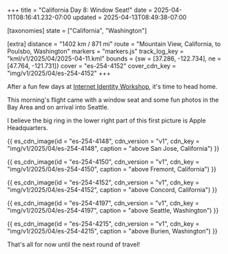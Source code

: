 +++
title = "California Day 8: Window Seat!"
date = 2025-04-11T08:16:41.232-07:00
updated = 2025-04-13T08:49:38-07:00

[taxonomies]
state = ["California", "Washington"]

[extra]
distance = "1402 km / 871 mi"
route = "Mountain View, California, to Poulsbo, Washington"
markers = "markers.js"
track_log_key = "kml/v1/2025/04/2025-04-11.kml"
bounds = {sw = [37.286, -122.734], ne = [47.764, -121.731]}
cover = "es-254-4152"
cover_cdn_key = "img/v1/2025/04/es-254-4152"
+++

After a fun few days at [Internet Identity Workshop](https://ericscouten.dev/2025/iiw40/), it's time to head home.

<!-- more -->

This morning's flight came with a window seat and some fun photos in the Bay Area and on arrival into Seattle.

I believe the big ring in the lower right part of this first picture is Apple Headquarters.

{{ es_cdn_image(id = "es-254-4148", cdn_version = "v1", cdn_key = "img/v1/2025/04/es-254-4148", caption = "above San Jose, California") }}

{{ es_cdn_image(id = "es-254-4150", cdn_version = "v1", cdn_key = "img/v1/2025/04/es-254-4150", caption = "above Fremont, California") }}

{{ es_cdn_image(id = "es-254-4152", cdn_version = "v1", cdn_key = "img/v1/2025/04/es-254-4152", caption = "above Concord, California") }}

{{ es_cdn_image(id = "es-254-4197", cdn_version = "v1", cdn_key = "img/v1/2025/04/es-254-4197", caption = "above Seattle, Washington") }}

{{ es_cdn_image(id = "es-254-4215", cdn_version = "v1", cdn_key = "img/v1/2025/04/es-254-4215", caption = "above Burien, Washington") }}

That's all for now until the next round of travel!
